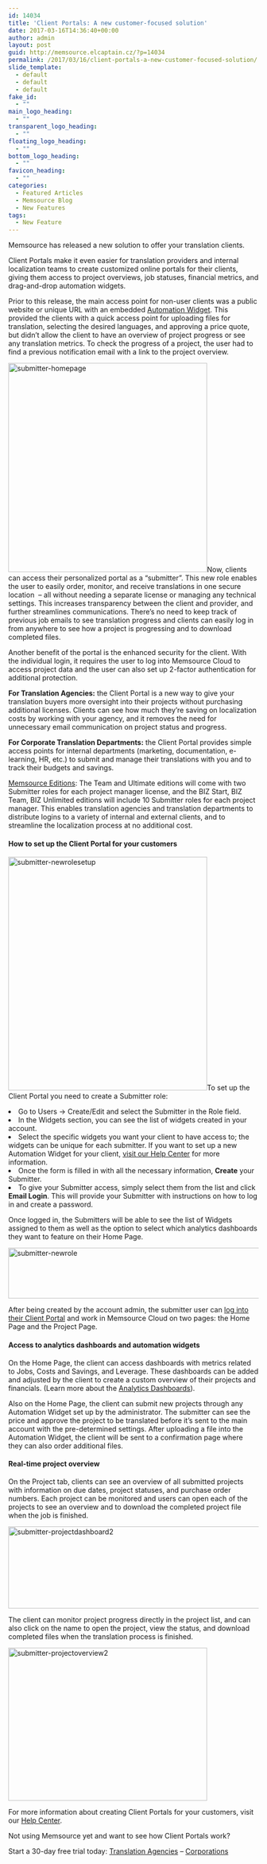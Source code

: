 ```yaml
---
id: 14034
title: 'Client Portals: A new customer-focused solution'
date: 2017-03-16T14:36:40+00:00
author: admin
layout: post
guid: http://memsource.elcaptain.cz/?p=14034
permalink: /2017/03/16/client-portals-a-new-customer-focused-solution/
slide_template:
  - default
  - default
  - default
fake_id:
  - ""
main_logo_heading:
  - ""
transparent_logo_heading:
  - ""
floating_logo_heading:
  - ""
bottom_logo_heading:
  - ""
favicon_heading:
  - ""
categories:
  - Featured Articles
  - Memsource Blog
  - New Features
tags:
  - New Feature
---
```

<span style="font-weight: 400;">Memsource has released a new solution to offer your translation clients.</span>

<span style="font-weight: 400;">Client Portals make it even easier for translation providers and internal localization teams to create customized online portals for their clients, giving them access to project overviews, job statuses, financial metrics, and drag-and-drop automation widgets.</span><!--more-->



<span style="font-weight: 400;">Prior to this release, the main access point for non-user clients was a public website or unique URL with an embedded <a href="https://wiki.memsource.com/wiki/Automation_Widget" target="_blank" rel="noopener">Automation Widget</a>. This provided the clients with a quick access point for uploading files for translation, selecting the desired languages, and approving a price quote, but didn’t allow the client to have an overview of project progress or see any translation metrics. To check the progress of a project, the user had to find a previous notification email with a link to the project overview.</span>

<span style="font-weight: 400;"><a href="http://www.memsource.com/wp-content/uploads/2017/03/Submitter-HomePage.png"><img class="alignright wp-image-14029" src="http://www.memsource.com/wp-content/uploads/2017/03/Submitter-HomePage.png" alt="submitter-homepage" width="400" height="421" data-id="14029" /></a>Now, clients can access their personalized portal as a “submitter”. This new role enables the user to easily order, monitor, and receive translations in one secure location  &#8211; all without needing a separate license or managing any technical settings. This increases transparency between the client and provider, and further streamlines communications. There’s no need to keep track of previous job emails to see translation progress and clients can easily log in from anywhere to see how a project is progressing and to download completed files.</span>

<span style="font-weight: 400;">Another benefit of the portal is the enhanced security for the client. With the individual login, it requires the user to log into Memsource Cloud to access project data and the user can also set up 2-factor authentication for additional protection.</span>

**For Translation Agencies:** <span style="font-weight: 400;">the Client Portal is a new way to give your translation buyers more oversight into their projects without purchasing additional licenses. Clients can see how much they’re saving on localization costs by working with your agency, and it removes the need for unnecessary email communication on project status and progress.</span>

**For Corporate Translation Departments:** <span style="font-weight: 400;">the Client Portal provides simple access points for internal departments (marketing, documentation, e-learning, HR, etc.) to submit and manage their translations with you and to track their budgets and savings.</span>

<span style="font-weight: 400;"><a href="http://www.memsource.com/pricing/" target="_blank" rel="noopener">Memsource Editions</a>: The Team and Ultimate editions will come with two Submitter roles for each project manager license, and the BIZ Start, BIZ Team, BIZ Unlimited editions will include 10 Submitter roles for each project manager. This enables translation agencies and translation departments to distribute logins to a variety of internal and external clients, and to streamline the localization process at no additional cost.</span>

#### How to set up the Client Portal for your customers

<span style="font-weight: 400;"><a href="http://www.memsource.com/wp-content/uploads/2017/03/Submitter-NewRoleSetup.png"><img class="alignright wp-image-14031" src="http://www.memsource.com/wp-content/uploads/2017/03/Submitter-NewRoleSetup.png" alt="submitter-newrolesetup" width="400" height="470" data-id="14031" /></a>To set up the Client Portal you need to create a Submitter role: </span>

<li style="font-weight: 400;">
  <span style="font-weight: 400;">Go to Users -> Create/Edit and select the Submitter in the Role field.</span>
</li>
<li style="font-weight: 400;">
  <span style="font-weight: 400;">In the Widgets section, you can see the list of widgets created in your account.</span>
</li>
<li style="font-weight: 400;">
  <span style="font-weight: 400;">Select the specific widgets you want your client to have access to; the widgets can be unique for each submitter. If you want to set up a new Automation Widget for your client, </span><a href="https://help.memsource.com/hc/en-us/articles/115003461331-Automation-Widget"><span style="font-weight: 400;">visit our Help Center</span></a><span style="font-weight: 400;"> for more information.</span>
</li>
<li style="font-weight: 400;">
  <span style="font-weight: 400;">Once the form is filled in with all the necessary information, </span><b>Create</b><span style="font-weight: 400;"> your Submitter.</span>
</li>
<li style="font-weight: 400;">
  <span style="font-weight: 400;">To give your Submitter access, simply select them from the list and click </span><b>Email Login</b><span style="font-weight: 400;">. This will provide your Submitter with instructions on how to log in and create a password.</span>
</li>

<span style="font-weight: 400;">Once logged in, the Submitters will be able to see the list of Widgets assigned to them as well as the option to select which analytics dashboards they want to feature on their Home Page.</span>

<span style="font-weight: 400;"><a href="http://www.memsource.com/wp-content/uploads/2017/03/Submitter-NewRole.png"><img class="alignnone wp-image-14030" src="http://www.memsource.com/wp-content/uploads/2017/03/Submitter-NewRole.png" alt="submitter-newrole" width="550" height="102" data-id="14030" /></a></span>

<span style="font-weight: 400;">After being created by the account admin, the submitter user can </span>[<span style="font-weight: 400;">log into their Client Portal</span>](https://cloud.memsource.com/web/login/auth?format_=) <span style="font-weight: 400;">and work in Memsource Cloud on two pages: the Home Page and the Project Page.</span>

#### Access to analytics dashboards and automation widgets

<span style="font-weight: 400;">On the Home Page, the client can access dashboards with metrics related to Jobs, Costs and Savings, and Leverage. These dashboards can be added and adjusted by the client to create a custom overview of their projects and financials. (Learn more about the </span>[<span style="font-weight: 400;">Analytics Dashboards</span>](http://www.memsource.com/blog/2017/02/27/new-homepage-analytics-dashboards-to-track-localization/)<span style="font-weight: 400;">).</span>

<span style="font-weight: 400;">Also on the Home Page, the client can submit new projects through any Automation Widget set up by the administrator. The submitter can see the price and approve the project to be translated before it’s sent to the main account with the pre-determined settings. </span><span style="font-weight: 400;">After uploading a file into the Automation Widget, the client will be sent to a confirmation page where they can also order additional files.</span>

#### Real-time project overview

<span style="font-weight: 400;">On the Project tab, clients can see an overview of all submitted projects with information on due dates, project statuses, and purchase order numbers. Each project can be monitored and users can open each of the projects to see an overview and to download the completed project file when the job is finished.</span>

<span style="font-weight: 400;"><a href="http://www.memsource.com/wp-content/uploads/2017/03/Submitter-ProjectDashboard2.png"><img class="alignnone wp-image-14036" src="http://www.memsource.com/wp-content/uploads/2017/03/Submitter-ProjectDashboard2-1024x306.png" alt="submitter-projectdashboard2" width="550" height="165" data-id="14036" /></a></span>

<span style="font-weight: 400;">The client can monitor project progress directly in the project list, and can also click on the name to open the project, view the status, and download completed files when the translation process is finished.</span>

[<img class="wp-image-14038 alignnone" src="http://www.memsource.com/wp-content/uploads/2017/03/Submitter-ProjectOverview2.png" alt="submitter-projectoverview2" width="400" height="308" data-id="14038" />](http://www.memsource.com/wp-content/uploads/2017/03/Submitter-ProjectOverview2.png)

For more information about creating Client Portals for your customers, visit our [Help Center](https://help.memsource.com/).

Not using Memsource yet and want to see how Client Portals work?
  
Start a 30-day free trial today: <a href="https://cloud.memsource.com/web/organization/signup?e=ULTIMATE" target="_blank" rel="noopener">Translation Agencies</a> &#8211; <a href="https://cloud.memsource.com/web/organization/signup?e=ULTIMATE" target="_blank" rel="noopener">Corporations</a>